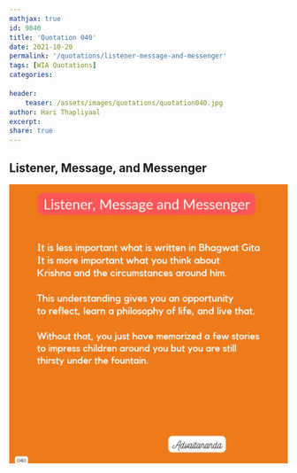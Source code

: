 ```yaml
---
mathjax: true
id: 9040
title: 'Quotation 040'
date: 2021-10-20
permalink: '/quotations/listener-message-and-messenger'
tags: [WIA Quotations] 
categories: 

header:
    teaser: /assets/images/quotations/quotation040.jpg
author: Hari Thapliyaal 
excerpt:
share: true 
---
```


## Listener, Message, and Messenger

![Listener, Message, and Messenger](/assets/images/quotations/quotation040.jpg)
